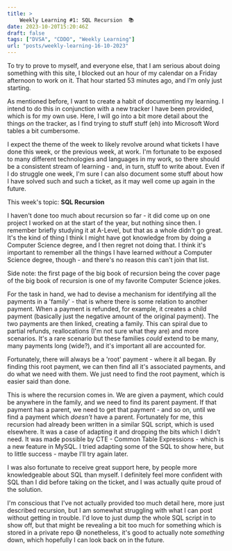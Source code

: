```yaml
---
title: >
    Weekly Learning #1: SQL Recursion  📚
date: 2023-10-20T15:20:46Z
draft: false
tags: ["DVSA", "CDDO", "Weekly Learning"]
url: "posts/weekly-learning-16-10-2023"
---
```


To try to prove to myself, and everyone else, that I am serious about doing something with this site, I blocked out an hour of my calendar on a Friday afternoon to work on it. That hour started 53 minutes ago, and I'm only just starting.

As mentioned before, I want to create a habit of documenting my learning. I intend to do this in conjunction with a new tracker I have been provided, which is for my own use. Here, I will go into a bit more detail about the things *on* the tracker, as I find trying to stuff stuff (eh) into Microsoft Word tables a bit cumbersome.

I expect the theme of the week to likely revolve around what tickets I have done this week, or the previous week, at work. I'm fortunate to be exposed to many different technologies and languages in my work, so there should be a consistent stream of learning - and, in turn, stuff to write about. Even if I do struggle one week, I'm sure I can also document some stuff about how I have solved such and such a ticket, as it may well come up again in the future.

This week's topic: **SQL Recursion**

I haven't done too much about recursion so far - it did come up on one project I worked on at the start of the year, but nothing since then. I remember briefly studying it at A-Level, but that as a whole didn't go great. It's the kind of thing I think I might have got knowledge from by doing a Computer Science degree, and I then regret not doing that. I think it's important to remember all the things I have learned *without* a Computer Science degree, though - and there's no reason this can't join that list.

Side note: the first page of the big book of recursion being the cover page of the big book of recursion is one of my favorite Computer Science jokes.

For the task in hand, we had to devise a mechanism for identifying all the payments in a 'family' - that is where there is some relation to another payment. When a payment is refunded, for example, it creates a child payment (basically just the negative amount of the original payment). The two payments are then linked, creating a family. This can spiral due to partial refunds, reallocations (I'm not sure what they are) and more scenarios. It's a rare scenario but these families *could* extend to be many, many payments long (wide?), and it's important all are accounted for.

Fortunately, there will always be a 'root' payment - where it all began. By finding this root payment, we can then find all it's associated payments, and do what we need with them. We just need to find the root payment, which is easier said than done.

This is where the recursion comes in. We are given a payment, which could be anywhere in the family, and we need to find its parent payment. If that payment has a parent, we need to get that payment - and so on, until we find a payment which *doesn't* have a parent. Fortunately for me, this recursion had already been written in a similar SQL script, which is used elsewhere. It was a case of adapting it and dropping the bits which I didn't need. It was made possible by CTE - Common Table Expressions - which is a new feature in MySQL. I tried adapting some of the SQL to show here, but to little success - maybe I'll try again later.

I was also fortunate to receive great support here, by people more knowledgeable about SQL than myself. I definitely feel more confident with SQL than I did before taking on the ticket, and I was actually quite proud of the solution.

I'm conscious that I've not actually provided too much detail here, more just described recursion, but I am somewhat struggling with what I can post without getting in trouble. I'd love to just dump the whole SQL script in to show off, but that might be revealing a bit too much for something which is stored in a private repo 😅 nonetheless, it's good to actually note *something* down, which hopefully I can look back on in the future.
